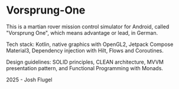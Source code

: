 # Vorsprung-One
This is a martian rover mission control simulator for Android, called "Vorsprung One", which means advantage or lead, in German. 

Tech stack: Kotlin, native graphics with OpenGL2, Jetpack Compose Material3, Dependency injection with Hilt, Flows and Coroutines.

Design guidelines: SOLID principles, CLEAN architecture, MVVM presentation pattern, and Functional Programming with Monads.

2025 - Josh Flugel